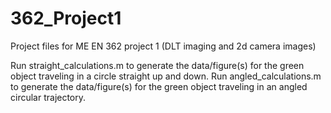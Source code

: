 # 362_Project1
Project files for ME EN 362 project 1 (DLT imaging and 2d camera images)

Run straight_calculations.m to generate the data/figure(s) for the green object traveling in a circle straight up and down.
Run angled_calculations.m to generate the data/figure(s) for the green object traveling in an angled circular trajectory.
